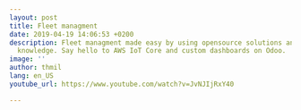 ```yaml
---
layout: post
title: Fleet managment
date: 2019-04-19 14:06:53 +0200
description: Fleet managment made easy by using opensource solutions and our hardware
  knowledge. Say hello to AWS IoT Core and custom dashboards on Odoo.
image: ''
author: thmil
lang: en_US
youtube_url: https://www.youtube.com/watch?v=JvNJIjRxY40

---
```


